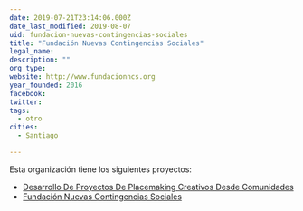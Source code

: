 ```yaml
---
date: 2019-07-21T23:14:06.000Z
date_last_modified: 2019-08-07
uid: fundacion-nuevas-contingencias-sociales
title: "Fundación Nuevas Contingencias Sociales"
legal_name: 
description: ""
org_type: 
website: http://www.fundacionncs.org
year_founded: 2016
facebook: 
twitter: 
tags:
  - otro
cities: 
  - Santiago

---
```


Esta organización tiene los siguientes proyectos:

- [Desarrollo De Proyectos De Placemaking Creativos Desde Comunidades](/proyectos/desarrollo-de-proyectos-de-placemaking-creativos-desde-comunidades)
- [Fundación Nuevas Contingencias Sociales](/proyectos/fundacion-nuevas-contingencias-sociales)

